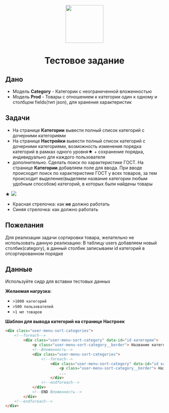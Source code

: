 <p align="center"><img src="https://i.ibb.co/bgsGrFb/logo-tnmk.png" width="120"></p>
<h1 align="center">Тестовое задание</h1>

## Дано

- Модель **Category** - Категории с неограниченной вложенностью
- Модель **Prod** - Товары с отношением к категории один к одному и столбцом fields(тип json), для хранения характеристик

## Задачи

- На странице **Категории** вывести полный список категорий с дочерними категориями
- На странице **Настройки** вывести полный список категорий с дочерними категориями, возможность изменения порядка категорий в рамках одного уровня★ + сохранение порядка, индивидуально для каждого пользователя
- дополнительно. Сделать поиск по характеристике ГОСТ. На странице **Категории** добавляем поле для ввода. При вводе происходит поиск по характеристике ГОСТ у всех товаров, за тем происходит выделение(выделяем название категории любым удобным способом) категорий, в которых были найдены товары

★
<img src="https://i.ibb.co/WfwKggL/451.png">

- Красная стрелочка: как **не** должно работать
- Синяя стрелочка: как должно работать

## Пожелания

Для реализации задачи сортировки товара, желательно не использовать данную реализацию:
В таблицу users добавляем новый столбик(category), в данный столбик записываем id категорий в отсортированном порядке

## Данные

Используйте сидр для вставки тестовых данных

**Желаемая нагрузка:**
- `>1000 категорий`
- `>500 пользователей`
- `>1 мл товаров`

**Шаблон для вывода категорий на странице Настроек**

```html
<div class="user-menu-sort-categories">
    <!--foreach-->
        <div class="user-menu-sort-category" data-id="id категории">
            <p class="user-menu-sort-category__border"> Название категории </p>
            <!--Вложенность-->
            <div class="user-menu-sort-categories">
                <!--foreach-->
	                <div class="user-menu-sort-category" data-id="id категории">
	                    <p class="user-menu-sort-category__border"> Название категории </p>
	                    ...
	                </div>
                <!--endforeach-->
        	</div>
        	<!--END Вложенность-->
        </div>
    <!--endforeach-->
</div>
```
